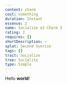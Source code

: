 ```yaml
---
content: charm
cost: something
duration: Instant
essence: 2
name: Socialize e2 Charm 3
rating: 2
requires: []
shortDescription: ~
splat: Second Sunrise
tags: []
trait: Socialize
tree: Socialite
type: Simple
---
```


Hello **world**!
